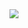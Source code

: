 <img style="top: 0;" src="https://github.com/user-attachments/assets/d36d29cc-af50-40e1-b8cc-5ac8b13991cc" />
